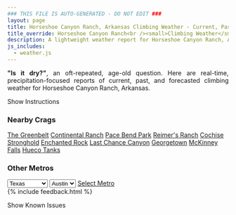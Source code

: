 ```yaml
---
### THIS FILE IS AUTO-GENERATED - DO NOT EDIT ###
layout: page
title: Horseshoe Canyon Ranch, Arkansas Climbing Weather - Current, Past, and Forecasted Report
title_override: Horseshoe Canyon Ranch<br /><small>Climbing Weather</small>
description: A lightweight weather report for Horseshoe Canyon Ranch, Arkansas. Optimized for slow internet connections.
js_includes:
  - weather.js
---
```


<section class="measure center lh-copy f5-ns f6 ph2 mv4" style="text-align: justify;">
<strong>"Is it dry?"</strong>, an oft-repeated, age-old question. Here are real-time,
precipitation-focused reports of current, past, and forecasted climbing weather for Horseshoe Canyon Ranch, Arkansas.
</section>

<p id="settings-toggle" class="mw5 b center tc hover-light-red black-70 pointer">Show Instructions</p>
<section id="settings" class="overflow-hidden" style="display:none;">
    <div class="mv2 ph2 center">
        <div class="fn f6 tc pv2">
            <p class="measure lh-copy center"><strong>Show/hide hourly forecasts</strong> by clicking the desired day.</p>
            <hr class="mw5 p0 mv2 o-60 b0 bt b--light-red light-red bg-light-red">
            <p class="measure lh-copy center"><strong>Current and Past conditions</strong> are measured by the nearest weather station. <strong>Forecast conditions</strong> are calculated and polled separately.</p>
            <hr class="mw5 p0 mv2 o-60 b0 bt b--light-red light-red bg-light-red">
            <p class="measure lh-copy center"><strong>Having issues?</strong> Try <a id="clear-cache" class="no-underline relative fancy-link light-red hover-light-red" href="#">clearing the local cache</a>.</p>
            <hr class="mw5 p0 mv2 o-60 b0 bt b--light-red light-red bg-light-red">
            <p class="measure lh-copy center">Weather data sourced from <a class="no-underline fancy-link relative light-red" target="_blank" href="https://www.weather.gov/documentation/services-web-api">weather.gov</a>.</p>
        </div>
    </div>
</section>
<section id="weather" data-crag="horseshoe-canyon-ranch-arkansas" class="mv4-ns mv3 ph2 center"></section>
<section id="nearby" class="tc lh-copy">
  <h3>Nearby Crags</h3>
<a class="nowrap no-underline fancy-link relative light-red mh3" href="/crags/the-greenbelt-texas-weather.html">The Greenbelt</a>
<a class="nowrap no-underline fancy-link relative light-red mh3" href="/crags/continental-ranch-texas-weather.html">Continental Ranch</a>
<a class="nowrap no-underline fancy-link relative light-red mh3" href="/crags/pace-bend-park-texas-weather.html">Pace Bend Park</a>
<a class="nowrap no-underline fancy-link relative light-red mh3" href="/crags/reimers-ranch-texas-weather.html">Reimer's Ranch</a>
<a class="nowrap no-underline fancy-link relative light-red mh3" href="/crags/cochise-stronghold-arizona-weather.html">Cochise Stronghold</a>
<a class="nowrap no-underline fancy-link relative light-red mh3" href="/crags/enchanted-rock-texas-weather.html">Enchanted Rock</a>
<a class="nowrap no-underline fancy-link relative light-red mh3" href="/crags/last-chance-canyon-new-mexico-weather.html">Last Chance Canyon</a>
<a class="nowrap no-underline fancy-link relative light-red mh3" href="/crags/georgetown-texas-weather.html">Georgetown</a>
<a class="nowrap no-underline fancy-link relative light-red mh3" href="/crags/mckinney-falls-texas-weather.html">McKinney Falls</a>
<a class="nowrap no-underline fancy-link relative light-red mh3" href="/crags/hueco-tanks-texas-weather.html">Hueco Tanks</a>
</section>
<section id="nearby" class="tc lh-copy">
  <h3>Other Metros</h3>
  <select class="ma1 bg-near-white pa2" id="stateSel">
    <option value="Texas" selected>Texas</option>
    <option value="Washington">Washington</option>
    <option value="Colorado">Colorado</option>
    <option value="Tennessee">Tennessee</option>
    <option value="Utah">Utah</option>
    <option value="California">California</option>
  </select>
  <select class="ma1 bg-near-white pa2" id="citySel">
    <option value="Austin" selected>Austin</option>
  </select>
  <a id="selectMetro" class="f6 link dim ph3 pv2 ma1 dib white bg-light-red" href="/crags/austin-texas-weather.html">Select Metro</a>
  <script>
    var states = [];
    states["Texas"] = "Austin"
    states["Washington"] = "Seattle"
    states["Colorado"] = "Denver"
    states["Tennessee"] = "Nashville"
    states["Utah"] = "Salt Lake City"
    states["California"] = "San Francisco|Los Angeles"
  </script>
</section>
{% include feedback.html %}
<p id="issues-toggle" class="mw5 b center tc hover-light-red black-70 pointer">Show Known Issues</p>
<section id="issues" class="overflow-hidden tc f6">
</section>

<script>
  var weekly_LZK_44_127 = {"updated":"2022-01-18T08:36:29+00:00","units":"us","forecastGenerator":"BaselineForecastGenerator","generatedAt":"2022-01-18T08:48:22+00:00","updateTime":"2022-01-18T08:36:29+00:00","validTimes":"2022-01-18T02:00:00+00:00/P7DT11H","elevation":{"unitCode":"wmoUnit:m","value":534.0096},"periods":[{"number":1,"name":"Overnight","startTime":"2022-01-18T02:00:00-06:00","endTime":"2022-01-18T06:00:00-06:00","isDaytime":false,"temperature":30,"temperatureUnit":"F","temperatureTrend":null,"windSpeed":"10 mph","windDirection":"SSW","icon":"https://api.weather.gov/icons/land/night/few?size=medium","shortForecast":"Mostly Clear","detailedForecast":"Mostly clear, with a low around 30. South southwest wind around 10 mph."},{"number":2,"name":"Tuesday","startTime":"2022-01-18T06:00:00-06:00","endTime":"2022-01-18T18:00:00-06:00","isDaytime":true,"temperature":51,"temperatureUnit":"F","temperatureTrend":null,"windSpeed":"10 to 15 mph","windDirection":"SSW","icon":"https://api.weather.gov/icons/land/day/bkn?size=medium","shortForecast":"Partly Sunny","detailedForecast":"Partly sunny, with a high near 51. South southwest wind 10 to 15 mph, with gusts as high as 30 mph."},{"number":3,"name":"Tuesday Night","startTime":"2022-01-18T18:00:00-06:00","endTime":"2022-01-19T06:00:00-06:00","isDaytime":false,"temperature":38,"temperatureUnit":"F","temperatureTrend":"rising","windSpeed":"0 to 10 mph","windDirection":"SSW","icon":"https://api.weather.gov/icons/land/night/sct?size=medium","shortForecast":"Partly Cloudy","detailedForecast":"Partly cloudy. Low around 38, with temperatures rising to around 45 overnight. South southwest wind 0 to 10 mph, with gusts as high as 25 mph."},{"number":4,"name":"Wednesday","startTime":"2022-01-19T06:00:00-06:00","endTime":"2022-01-19T18:00:00-06:00","isDaytime":true,"temperature":43,"temperatureUnit":"F","temperatureTrend":"falling","windSpeed":"5 to 15 mph","windDirection":"N","icon":"https://api.weather.gov/icons/land/day/rain_showers,30/snow,40?size=medium","shortForecast":"Chance Rain Showers then Chance Light Snow","detailedForecast":"A chance of rain showers before noon, then a chance of rain between noon and 4pm, then a chance of snow. Mostly cloudy. High near 43, with temperatures falling to around 30 in the afternoon. Wind chill values as low as 19. North wind 5 to 15 mph. Chance of precipitation is 40%."},{"number":5,"name":"Wednesday Night","startTime":"2022-01-19T18:00:00-06:00","endTime":"2022-01-20T06:00:00-06:00","isDaytime":false,"temperature":13,"temperatureUnit":"F","temperatureTrend":null,"windSpeed":"15 mph","windDirection":"N","icon":"https://api.weather.gov/icons/land/night/snow,20/bkn?size=medium","shortForecast":"Slight Chance Light Snow then Mostly Cloudy","detailedForecast":"A slight chance of snow before midnight. Mostly cloudy, with a low around 13. North wind around 15 mph. Chance of precipitation is 20%."},{"number":6,"name":"Thursday","startTime":"2022-01-20T06:00:00-06:00","endTime":"2022-01-20T18:00:00-06:00","isDaytime":true,"temperature":26,"temperatureUnit":"F","temperatureTrend":"falling","windSpeed":"10 to 15 mph","windDirection":"N","icon":"https://api.weather.gov/icons/land/day/bkn?size=medium","shortForecast":"Partly Sunny","detailedForecast":"Partly sunny. High near 26, with temperatures falling to around 22 in the afternoon. North wind 10 to 15 mph."},{"number":7,"name":"Thursday Night","startTime":"2022-01-20T18:00:00-06:00","endTime":"2022-01-21T06:00:00-06:00","isDaytime":false,"temperature":12,"temperatureUnit":"F","temperatureTrend":null,"windSpeed":"5 to 10 mph","windDirection":"NNE","icon":"https://api.weather.gov/icons/land/night/sct?size=medium","shortForecast":"Partly Cloudy","detailedForecast":"Partly cloudy, with a low around 12. North northeast wind 5 to 10 mph."},{"number":8,"name":"Friday","startTime":"2022-01-21T06:00:00-06:00","endTime":"2022-01-21T18:00:00-06:00","isDaytime":true,"temperature":32,"temperatureUnit":"F","temperatureTrend":null,"windSpeed":"5 mph","windDirection":"ENE","icon":"https://api.weather.gov/icons/land/day/few?size=medium","shortForecast":"Sunny","detailedForecast":"Sunny, with a high near 32. East northeast wind around 5 mph."},{"number":9,"name":"Friday Night","startTime":"2022-01-21T18:00:00-06:00","endTime":"2022-01-22T06:00:00-06:00","isDaytime":false,"temperature":18,"temperatureUnit":"F","temperatureTrend":null,"windSpeed":"5 mph","windDirection":"SSE","icon":"https://api.weather.gov/icons/land/night/few?size=medium","shortForecast":"Mostly Clear","detailedForecast":"Mostly clear, with a low around 18. South southeast wind around 5 mph."},{"number":10,"name":"Saturday","startTime":"2022-01-22T06:00:00-06:00","endTime":"2022-01-22T18:00:00-06:00","isDaytime":true,"temperature":41,"temperatureUnit":"F","temperatureTrend":null,"windSpeed":"5 mph","windDirection":"WSW","icon":"https://api.weather.gov/icons/land/day/sct?size=medium","shortForecast":"Mostly Sunny","detailedForecast":"Mostly sunny, with a high near 41."},{"number":11,"name":"Saturday Night","startTime":"2022-01-22T18:00:00-06:00","endTime":"2022-01-23T06:00:00-06:00","isDaytime":false,"temperature":23,"temperatureUnit":"F","temperatureTrend":null,"windSpeed":"5 mph","windDirection":"W","icon":"https://api.weather.gov/icons/land/night/few?size=medium","shortForecast":"Mostly Clear","detailedForecast":"Mostly clear, with a low around 23."},{"number":12,"name":"Sunday","startTime":"2022-01-23T06:00:00-06:00","endTime":"2022-01-23T18:00:00-06:00","isDaytime":true,"temperature":44,"temperatureUnit":"F","temperatureTrend":null,"windSpeed":"5 to 10 mph","windDirection":"W","icon":"https://api.weather.gov/icons/land/day/few?size=medium","shortForecast":"Sunny","detailedForecast":"Sunny, with a high near 44."},{"number":13,"name":"Sunday Night","startTime":"2022-01-23T18:00:00-06:00","endTime":"2022-01-24T06:00:00-06:00","isDaytime":false,"temperature":27,"temperatureUnit":"F","temperatureTrend":null,"windSpeed":"5 mph","windDirection":"WSW","icon":"https://api.weather.gov/icons/land/night/skc?size=medium","shortForecast":"Clear","detailedForecast":"Clear, with a low around 27."},{"number":14,"name":"Monday","startTime":"2022-01-24T06:00:00-06:00","endTime":"2022-01-24T18:00:00-06:00","isDaytime":true,"temperature":48,"temperatureUnit":"F","temperatureTrend":null,"windSpeed":"5 to 10 mph","windDirection":"SW","icon":"https://api.weather.gov/icons/land/day/few?size=medium","shortForecast":"Sunny","detailedForecast":"Sunny, with a high near 48."}]}
  var hourly_LZK_44_127 = {"correlationId":"6e1daf7","title":"Unexpected Problem","type":"https://api.weather.gov/problems/UnexpectedProblem","status":500,"detail":"An unexpected problem has occurred.","instance":"https://api.weather.gov/requests/6e1daf7"}
  var crags_config = [
  {
    "name": "Horseshoe Canyon Ranch",
    "note": "Sandstone, so give it plenty of time to dry so it doesn't get damaged.",
    "mountainProject": "https://www.mountainproject.com/area/105903004/horseshoe-canyon-ranch",
    "station": "KHRO",
    "office": "LZK/44,127",
    "coordinates": [
      -93.292,
      36.012
    ]
  }
]</script>
